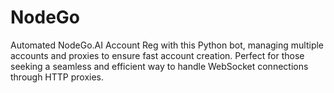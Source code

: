 # NodeGo
Automated NodeGo.AI Account Reg with this Python bot, managing multiple accounts and proxies to ensure fast account creation. Perfect for those seeking a seamless and efficient way to handle WebSocket connections through HTTP proxies.
